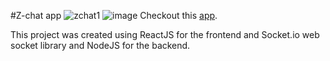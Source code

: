 #Z-chat app
![zchat1](https://user-images.githubusercontent.com/53763419/194349073-19750bd2-a8e2-4b9d-a529-00361e5b2905.png)
![image](https://user-images.githubusercontent.com/53763419/194349401-1a18b1b5-c457-4ce1-b84b-86069b11b09c.png)
Checkout this [app](https://z-chatapp.netlify.app).

This project was created using ReactJS for the frontend and Socket.io web socket library and NodeJS for the backend.
